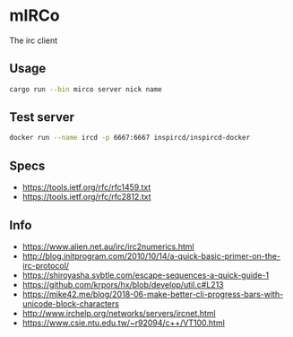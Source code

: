 # mIRCo

The irc client

## Usage
```bash
cargo run --bin mirco server nick name
```
## Test server
```bash
docker run --name ircd -p 6667:6667 inspircd/inspircd-docker
```
## Specs

* <https://tools.ietf.org/rfc/rfc1459.txt>
* <https://tools.ietf.org/rfc/rfc2812.txt>

## Info

* <https://www.alien.net.au/irc/irc2numerics.html>
* <http://blog.initprogram.com/2010/10/14/a-quick-basic-primer-on-the-irc-protocol/>
* <https://shiroyasha.svbtle.com/escape-sequences-a-quick-guide-1>
* <https://github.com/krpors/hx/blob/develop/util.c#L213>
* <https://mike42.me/blog/2018-06-make-better-cli-progress-bars-with-unicode-block-characters>
* <http://www.irchelp.org/networks/servers/ircnet.html>
* <https://www.csie.ntu.edu.tw/~r92094/c++/VT100.html>
